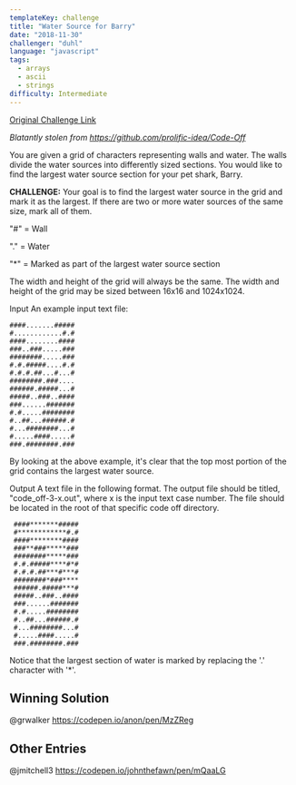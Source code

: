 ```yaml
---
templateKey: challenge
title: "Water Source for Barry"
date: "2018-11-30"
challenger: "duhl"
language: "javascript"
tags:
  - arrays
  - ascii
  - strings
difficulty: Intermediate
---
```


<p>
	<a href="https://codepen.io/WayfairFrontend/pen/KrbQev" target="_blank">
  		Original Challenge Link
	</a>
</p>

*Blatantly stolen from https://github.com/prolific-idea/Code-Off*

You are given a grid of characters representing walls and water. The walls divide the water sources into differently sized sections. You would like to find the largest water source section for your pet shark, Barry.

**CHALLENGE:** Your goal is to find the largest water source in the grid and mark it as the largest. If there are two or more water sources of the same size, mark all of them.

"#" = Wall

"." = Water

"*" = Marked as part of the largest water source section

The width and height of the grid will always be the same.
The width and height of the grid may be sized between 16x16 and 1024x1024.

Input An example input text file:

 ```
 ####.......#####
 #............#.#
 ####........####
 ###..###.....###
 ########.....###
 #.#.#####....#.#
 #.#.#.##...#...#
 ########.###....
 ######.#####...#
 #####..###..####
 ###......#######
 #.#.....########
 #..##...######.#
 #...########...#
 #.....####.....#
 ###.########.###
```

By looking at the above example, it's clear that the top most portion of the grid contains the largest water source.

Output A text file in the following format. The output file should be titled, "code_off-3-x.out", where x is the input text case number. The file should be located in the root of that specific code off directory.

```
 ####*******#####
 #************#.#
 ####********####
 ###**###*****###
 ########*****###
 #.#.#####****#*#
 #.#.#.##***#***#
 ########*###****
 ######.#####***#
 #####..###..####
 ###......#######
 #.#.....########
 #..##...######.#
 #...########...#
 #.....####.....#
 ###.########.###
```

Notice that the largest section of water is marked by replacing the '.' character with '*'.


## Winning Solution

@grwalker https://codepen.io/anon/pen/MzZReg

## Other Entries

@jmitchell3 https://codepen.io/johnthefawn/pen/mQaaLG
